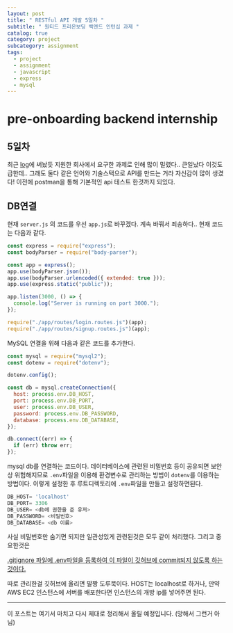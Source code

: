 ```yaml
---
layout: post
title: " RESTful API 개발 5일차 "
subtitle: " 원티드 프리온보딩 백엔드 인턴십 과제 "
catalog: true
category: project
subcategory: assignment
tags:
  - project
  - assignment
  - javascript
  - express
  - mysql
---
```


# pre-onboarding backend internship

## 5일차

최근 [log](https://junsoopooh.github.io/log/log230813/)에 써놨듯 지원한 회사에서 요구한 과제로 인해 많이 밀렸다.. 큰일났다 이것도 급한데.. 그래도 둘다 같은 언어와 기술스택으로 API를 만드는 거라 자신감이 많이 생겼다! 이전에 postman을 통해 기본적인 api 테스트 한것까지 되있다.

## DB연결

현재 `server.js` 의 코드를 우선 `app.js`로 바꾸겠다. 계속 바꿔서 죄송하다.. 현재 코드는 다음과 같다.

```javascript
const express = require("express");
const bodyParser = require("body-parser");

const app = express();
app.use(bodyParser.json());
app.use(bodyParser.urlencoded({ extended: true }));
app.use(express.static("public"));

app.listen(3000, () => {
  console.log("Server is running on port 3000.");
});

require("./app/routes/login.routes.js")(app);
require("./app/routes/signup.routes.js")(app);
```

MySQL 연결을 위해 다음과 같은 코드를 추가한다.

```javascript
const mysql = require("mysql2");
const dotenv = require("dotenv");
```

```javascript
dotenv.config();

const db = mysql.createConnection({
  host: process.env.DB_HOST,
  port: process.env.DB_PORT,
  user: process.env.DB_USER,
  password: process.env.DB_PASSWORD,
  database: process.env.DB_DATABASE,
});

db.connect((err) => {
  if (err) throw err;
});
```

mysql db를 연결하는 코드이다. 데이터베이스에 관련된 비밀번호 등이 공유되면 보안상 위험해지므로 `.env`파일을 이용해 환경변수로 관리하는 방법이 `dotenv`를 이용하는 방법이다. 이렇게 설정한 후 루트디렉토리에 `.env`파일을 만들고 설정하면된다.

```javascript
DB_HOST= 'localhost'
DB_PORT= 3306
DB_USER= <db에 권한을 준 유저>
DB_PASSWORD= <비밀번호>
DB_DATABASE= <db 이름>
```

사실 비밀번호만 숨기면 되지만 일관성있게 관련된것은 모두 같이 처리했다. 그리고 중요한것은

<u>.gitignore 파일에 .env파일을 등록하여 이 파일이 깃허브에 commit되지 않도록 하는것이다.</u>

따로 관리한걸 깃허브에 올리면 말짱 도루묵이다. HOST는 localhost로 하거나, 만약 AWS EC2 인스턴스에 서버를 배포한다면 인스턴스의 개방 ip를 넣어주면 된다.

---

이 포스트는 여기서 마치고 다시 제대로 정리해서 올릴 예정입니다. (망해서 그런거 아님)
